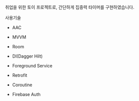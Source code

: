 취업을 위한 토이 프로젝트로, 간단하게 집중력 타이머를 구현하였습니다.


사용기술

- AAC

- MVVM

- Room

- DI(Dagger Hilt)

- Foreground Service

- Retrofit

- Coroutine

- Firebase Auth




